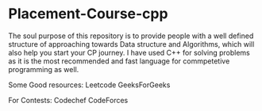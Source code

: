 # Placement-Course-cpp

The soul purpose of this repository is to provide people with a well defined
structure of approaching towards Data structure and Algorithms, which will also help you start your CP journey. 
I have used C++ for solving problems as it is the most recommended and fast language for commpetetive programming as well.



Some Good resources:
Leetcode
GeeksForGeeks

For Contests:
Codechef
CodeForces
